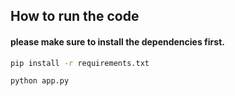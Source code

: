 ## How to run the code 
#### please make sure to install the dependencies first.

```sh
pip install -r requirements.txt
```
```sh
python app.py
```
